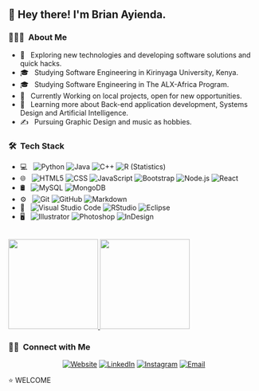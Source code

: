 <h2> 👋 Hey there! I'm Brian Ayienda.</h2>

<h3> 👨🏻‍💻 &nbsp;About Me </h3>

- 🤔 &nbsp; Exploring new technologies and developing software solutions and quick hacks.
- 🎓 &nbsp; Studying Software Engineering in Kirinyaga University, Kenya.
- 🎓 &nbsp; Studying Software Engineering in The ALX-Africa Program.
- 💼 &nbsp; Currently Working on local projects, open for new opportunities.
- 🌱 &nbsp; Learning more about Back-end application development, Systems Design and Artificial Intelligence.
- ✍️ &nbsp; Pursuing Graphic Design and music as hobbies.

<h3> 🛠 &nbsp;Tech Stack</h3>

- 💻 &nbsp;
  ![Python](https://img.shields.io/badge/-Python-333333?style=flat&logo=python)
  ![Java](https://img.shields.io/badge/-Java-333333?style=flat&logo=Java&logoColor=007396)
  ![C++](https://img.shields.io/badge/-C++-333333?style=flat&logo=C%2B%2B&logoColor=00599C)
  ![R (Statistics)](https://img.shields.io/badge/-R-333333?style=flat&logo=R&logoColor=276DC3)
- 🌐 &nbsp;
  ![HTML5](https://img.shields.io/badge/-HTML5-333333?style=flat&logo=HTML5)
  ![CSS](https://img.shields.io/badge/-CSS-333333?style=flat&logo=CSS3&logoColor=1572B6)
  ![JavaScript](https://img.shields.io/badge/-JavaScript-333333?style=flat&logo=javascript)
  ![Bootstrap](https://img.shields.io/badge/-Bootstrap-333333?style=flat&logo=bootstrap&logoColor=563D7C)
  ![Node.js](https://img.shields.io/badge/-Node.js-333333?style=flat&logo=node.js)
  ![React](https://img.shields.io/badge/-React-333333?style=flat&logo=react)
- 🛢 &nbsp;
  ![MySQL](https://img.shields.io/badge/-MySQL-333333?style=flat&logo=mysql)
  ![MongoDB](https://img.shields.io/badge/-MongoDB-333333?style=flat&logo=mongodb)
- ⚙️ &nbsp;
  ![Git](https://img.shields.io/badge/-Git-333333?style=flat&logo=git)
  ![GitHub](https://img.shields.io/badge/-GitHub-333333?style=flat&logo=github)
  ![Markdown](https://img.shields.io/badge/-Markdown-333333?style=flat&logo=markdown)
- 🔧 &nbsp;
  ![Visual Studio Code](https://img.shields.io/badge/-Visual%20Studio%20Code-333333?style=flat&logo=visual-studio-code&logoColor=007ACC)
  ![RStudio](https://img.shields.io/badge/-RStudio-333333?style=flat&logo=rstudio)
  ![Eclipse](https://img.shields.io/badge/-Eclipse-333333?style=flat&logo=eclipse-ide&logoColor=2C2255)
- 🖥 &nbsp;
  ![Illustrator](https://img.shields.io/badge/-Illustrator-333333?style=flat&logo=adobe-illustrator)
  ![Photoshop](https://img.shields.io/badge/-Photoshop-333333?style=flat&logo=adobe-photoshop)
  ![InDesign](https://img.shields.io/badge/-InDesign-333333?style=flat&logo=adobe-indesign)

<br/>

<a href="https://github.com/KingKidd4110">
  <img height="180em" src="https://github-readme-stats.vercel.app/api?username=KingKidd4110&theme=buefy&show_icons=true" />
  <img height="180em" src="https://github-readme-stats.vercel.app/api/top-langs/?username=KingKidd4110&theme=buefy&layout=compact" />
</a>

<br/>

<h3> 🤝🏻 &nbsp;Connect with Me </h3>

<p align="center">
<a href="[https://kingkidd.pythonanywhere.com/"><img alt="Website" src="https://img.shields.io/badge/Website-https://kingkidd.pythonanywhere.com/-blue?style=flat-square&logo=google-chrome"></a>
<a href="https://www.linkedin.com/in/brian-ayienda-0448661a2"><img alt="LinkedIn" src="https://img.shields.io/badge/LinkedIn-Brian%20Ayienda-blue?style=flat-square&logo=linkedin"></a>
<a href="https://www.instagram.com/king_kidd._"><img alt="Instagram" src="https://img.shields.io/badge/Instagram-king_kid._-blue?style=flat-square&logo=instagram"></a>
<a href="mailto:ayiendabrian@gmail.com"><img alt="Email" src="https://img.shields.io/badge/Email-ayiendabrian@gmail.com-blue?style=flat-square&logo=gmail"></a>
</p>

⭐️ WELCOME

<!---
KingKidd4110/KingKidd4110 is a ✨ special ✨ repository because its `README.md` (this file) appears on your GitHub profile.
You can click the Preview link to take a look at your changes.
--->
